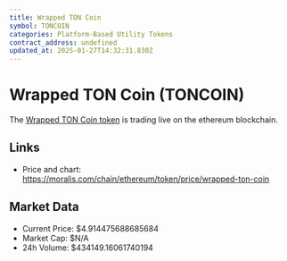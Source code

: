 ```yaml
---
title: Wrapped TON Coin
symbol: TONCOIN
categories: Platform-Based Utility Tokens
contract_address: undefined
updated_at: 2025-01-27T14:32:31.830Z
---
```


# Wrapped TON Coin (TONCOIN)
The [Wrapped TON Coin token](https://moralis.com/chain/ethereum/token/price/wrapped-ton-coin) is trading live on the ethereum blockchain.

## Links
- Price and chart: https://moralis.com/chain/ethereum/token/price/wrapped-ton-coin

## Market Data
- Current Price: $4.914475688685684
- Market Cap: $N/A
- 24h Volume: $434149.16061740194
